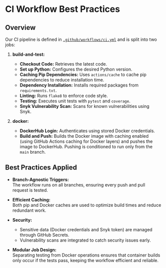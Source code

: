 # CI Workflow Best Practices

## Overview

Our CI pipeline is defined in [`.github/workflows/ci.yml`](./../.github/workflows/ci.yml) and is split into two jobs:

1. **build-and-test:**  
   - **Checkout Code:** Retrieves the latest code.
   - **Set up Python:** Configures the desired Python version.
   - **Caching Pip Dependencies:** Uses `actions/cache` to cache pip dependencies to reduce installation time.
   - **Dependency Installation:** Installs required packages from `requirements.txt`.
   - **Linting:** Runs `flake8` to enforce code style.
   - **Testing:** Executes unit tests with `pytest` and `coverage`.
   - **Snyk Vulnerability Scan:** Scans for known vulnerabilities using Snyk.

2. **docker:**  
   - **DockerHub Login:** Authenticates using stored Docker credentials.
   - **Build and Push:** Builds the Docker image with caching enabled (using GitHub Actions caching for Docker layers) and pushes the image to DockerHub. Pushing is conditioned to run only from the `main` branch.

## Best Practices Applied

- **Branch-Agnostic Triggers:**  
  The workflow runs on all branches, ensuring every push and pull request is tested.

- **Efficient Caching:**  
  Both pip and Docker caches are used to optimize build times and reduce redundant work.

- **Security:**  
  - Sensitive data (Docker credentials and Snyk token) are managed through GitHub Secrets.
  - Vulnerability scans are integrated to catch security issues early.

- **Modular Job Design:**  
  Separating testing from Docker operations ensures that container builds only occur if the tests pass, keeping the workflow efficient and reliable.
